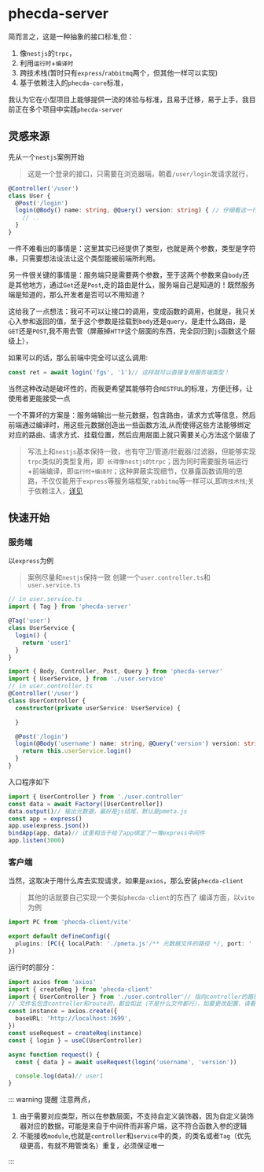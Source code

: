 # phecda-server
简而言之，这是一种抽象的接口标准,但：
1. 像`nestjs`的`trpc`，
2. 利用`运行时`+`编译时`
3. 跨技术栈(暂时只有`express`/`rabbitmq`两个，但其他一样可以实现)
4. 基于依赖注入的`phecda-core`标准，

我认为它在小型项目上能够提供一流的体验与标准，且易于迁移，易于上手，我目前正在多个项目中实践`phecda-server`

## 灵感来源
先从一个`nestjs`案例开始
> 这是一个登录的接口，只需要在浏览器端，朝着`/user/login`发请求就行，

```ts
@Controller('/user')
class User {
  @Post('/login')
  login(@Body() name: string, @Query() version: string) { // 仔细看这一行！
    // ..
  }
}
```
一件不难看出的事情是：这里其实已经提供了类型，也就是两个参数，类型是字符串，只需要想法设法让这个类型能被前端所利用。

另一件很关键的事情是：服务端只是需要两个参数，至于这两个参数来自`body`还是其他地方，通过`Get`还是`Post`,走的路由是什么，服务端自己是知道的！既然服务端是知道的，那么开发者是否可以不用知道？

这给我了一点想法：我可不可以让接口的调用，变成函数的调用，也就是，我只关心入参和返回的值，至于这个参数是挂载到`body`还是`query`，是走什么路由，是`GET`还是`POST`,我不用去管（屏蔽掉`HTTP`这个层面的东西，完全回归到`js`函数这个层级上），

如果可以的话，那么前端中完全可以这么调用:

```ts
const ret = await login('fgs', '1')// 这样就可以直接复用服务端类型！
```
当然这种改动是破坏性的，而我更希望其能够符合`RESTFUL`的标准，方便迁移，让使用者更能接受一点

一个不算坏的方案是：服务端输出一些元数据，包含路由，请求方式等信息，然后前端通过编译时，用这些元数据创造出一些函数方法,从而使得这些方法能够绑定对应的路由、请求方式、挂载位置，然后应用层面上就只需要关心方法这个层级了

> 写法上和`nestjs`基本保持一致，也有守卫/管道/拦截器/过滤器，但能够实现`trpc`类似的类型复用，即` 长得像nestjs的trpc`；因为同时需要服务端运行+前端编译，即`运行时+编译时`；这种屏蔽实现细节，仅暴露函数调用的思路，不仅仅能用于`express`等服务端框架,`rabbitmq`等一样可以,即`跨技术栈`;关于依赖注入，[详见](./nestjs.md)


## 快速开始

### 服务端
以`express`为例
> 案例尽量和`nestjs`保持一致
创建一个`user.controller.ts`和`user.service.ts`

```ts
// in user.service.ts
import { Tag } from 'phecda-server'

@Tag('user')
class UserService {
  login() {
    return 'user1'
  }
}
```
```ts
import { Body, Controller, Post, Query } from 'phecda-server'
import { UserService, } from './user.service'
// in user.controller.ts
@Controller('/user')
class UserController {
  constructor(private userService: UserService) {

  }

  @Post('/login')
  login(@Body('username') name: string, @Query('version') version: string) { // 即`/login?version=xx` 请求体为{username:'xx'}
    return this.userService.login()
  }
}
```
入口程序如下
```ts
import { UserController } from './user.controller'
const data = await Factory([UserController])
data.output()// 输出元数据，最好是js结尾，默认是pmeta.js
const app = express()
app.use(express.json())
bindApp(app, data)// 这里相当于给了app绑定了一堆express中间件
app.listen(3000)
```

### 客户端
当然，这取决于用什么库去实现请求，如果是`axios`，那么安装`phecda-client`
> 其他的话就要自己实现一个类似`phecda-client`的东西了
编译方面，以`vite`为例
```ts
import PC from 'phecda-client/vite'

export default defineConfig({
  plugins: [PC({ localPath: './pmeta.js'/** 元数据文件的路径 */, port: ' http://localhost:3699/', })],
})
```
运行时的部分：
```ts
import axios from 'axios'
import { createReq } from 'phecda-client'
import { UserController } from './user.controller'// 指向controller的路径！这里只是用它的类型，不是真的引入了Controller，
// 文件名包含controller和route的，都会如此（不是什么文件都行），如要更改配置，请看插件的配置项
const instance = axios.create({
  baseURL: 'http://localhost:3699',
})
const useRequest = createReq(instance)
const { login } = useC(UserController)

async function request() {
  const { data } = await useRequest(login('username', 'version'))

  console.log(data)// user1
}
```
::: warning 提醒
注意两点，
1. 由于需要对应类型，所以在参数层面，不支持自定义装饰器，因为自定义装饰器对应的数据，可能是来自于中间件而非客户端，这不符合函数入参的逻辑
2. 不能接收`module`,也就是`controller`和`service`中的类，的类名或者`Tag`（优先级更高，有就不用管类名）重复，必须保证唯一

:::